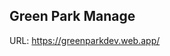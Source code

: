 <h2>Green Park Manage</h2>

URL: <a href="https://greenparkdev.web.app/">https://greenparkdev.web.app/</a>
